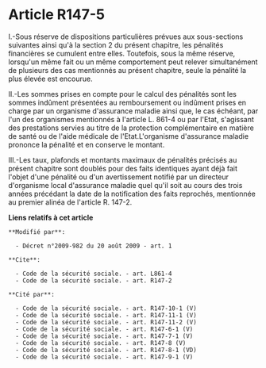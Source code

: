 # Article R147-5

I.-Sous réserve de dispositions particulières prévues aux sous-sections suivantes ainsi qu'à la section 2 du présent
chapitre, les pénalités financières se cumulent entre elles. Toutefois, sous la même réserve, lorsqu'un même fait ou un même
comportement peut relever simultanément de plusieurs des cas mentionnés au présent chapitre, seule la pénalité la plus élevée
est encourue. 

II.-Les sommes prises en compte pour le calcul des pénalités sont les sommes indûment présentées au remboursement ou indûment
prises en charge par un organisme d'assurance maladie ainsi que, le cas échéant, par l'un des organismes mentionnés à
l'article L. 861-4 ou par l'Etat, s'agissant des prestations servies au titre de la protection complémentaire en matière de
santé ou de l'aide médicale de l'Etat.L'organisme d'assurance maladie prononce la pénalité et en conserve le montant. 

III.-Les taux, plafonds et montants maximaux de pénalités précisés au présent chapitre sont doublés pour des faits identiques
ayant déjà fait l'objet d'une pénalité ou d'un avertissement notifié par un directeur d'organisme local d'assurance maladie
quel qu'il soit au cours des trois années précédant la date de la notification des faits reprochés, mentionnée au premier
alinéa de l'article R. 147-2.

**Liens relatifs à cet article**

	**Modifié par**:

	  - Décret n°2009-982 du 20 août 2009 - art. 1

	**Cite**:

	  - Code de la sécurité sociale. - art. L861-4
	  - Code de la sécurité sociale. - art. R147-2

	**Cité par**:

	  - Code de la sécurité sociale. - art. R147-10-1 (V)
	  - Code de la sécurité sociale. - art. R147-11-1 (V)
	  - Code de la sécurité sociale. - art. R147-11-2 (V)
	  - Code de la sécurité sociale. - art. R147-6-1 (V)
	  - Code de la sécurité sociale. - art. R147-7-1 (V)
	  - Code de la sécurité sociale. - art. R147-8 (V)
	  - Code de la sécurité sociale. - art. R147-8-1 (VD)
	  - Code de la sécurité sociale. - art. R147-9-1 (V)
